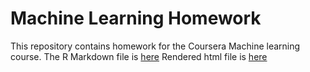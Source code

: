 Machine Learning Homework
====
This repository contains homework for the Coursera Machine learning course.
The R Markdown file is [here](Homework.rmd)
Rendered html file is [here](Homework.html)

